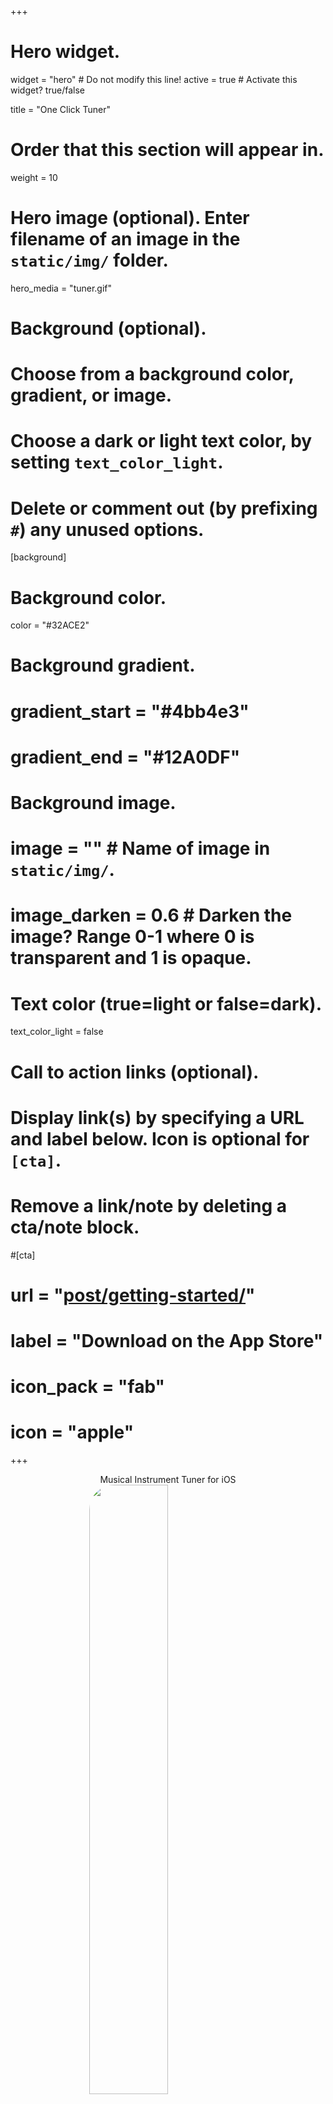 +++
# Hero widget.
widget = "hero"  # Do not modify this line!
active = true  # Activate this widget? true/false

title = "One Click Tuner"

# Order that this section will appear in.
weight = 10

# Hero image (optional). Enter filename of an image in the `static/img/` folder.
hero_media = "tuner.gif"

# Background (optional).
#   Choose from a background color, gradient, or image.
#   Choose a dark or light text color, by setting `text_color_light`.
#   Delete or comment out (by prefixing `#`) any unused options.
[background]
  # Background color.
  color = "#32ACE2"
  
  # Background gradient.
  # gradient_start = "#4bb4e3"
  # gradient_end = "#12A0DF"
  
  # Background image.
  # image = ""  # Name of image in `static/img/`.
  # image_darken = 0.6  # Darken the image? Range 0-1 where 0 is transparent and 1 is opaque.

  # Text color (true=light or false=dark).
  text_color_light = false

# Call to action links (optional).
#   Display link(s) by specifying a URL and label below. Icon is optional for `[cta]`.
#   Remove a link/note by deleting a cta/note block.
#[cta]
#  url = "[post/getting-started/](https://itunes.apple.com/us/app/one-click-tuner/id1448329781?mt=8)"
#  label = "Download on the App Store"
#  icon_pack = "fab"
#  icon = "apple"
+++
<div style="text-align: center">Musical Instrument Tuner for iOS</div>

<img src="img/Icon-1024.png" style="border-radius: 40px; display: block; margin-left: auto; margin-right: auto; width: 50%;">

<br>
<a href="https://itunes.apple.com/us/app/one-click-tuner/id1448329781?mt=8" style="display:block;overflow:hidden;background:url(https://linkmaker.itunes.apple.com/en-us/badge-lrg.svg?releaseDate=2019-01-10&kind=iossoftware&bubble=apple_music) no-repeat;width:135px;height:40px; margin-left: auto; margin-right: auto; box-shadow: 0 0 20px #FFFFFF;"></a>
